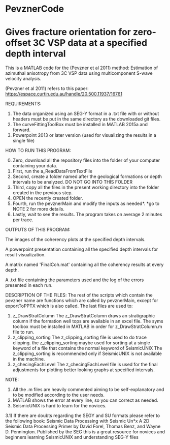 # PevznerCode
# Gives fracture orientation for zero-offset 3C VSP data at a specified depth interval

This is a MATLAB code for the (Pevzner et al 2011) method: Estimation of azimuthal anisotropy from 3C VSP data using multicomponent S-wave velocity analysis.

(Pevzner et al 2011) refers to this paper: https://espace.curtin.edu.au/handle/20.500.11937/16761

REQUIREMENTS:
1) The data organized using an SEG-Y format in a .txt file with or without headers must be put in the same directory as the downloaded git files.
2) The curveFittingToolBox must be installed in MATLAB 2015a and forward.
2) Powerpoint 2013 or later version (used for visualizing the results in a single file)

HOW TO RUN THIS PROGRAM:

0) Zero, download all the repository files into the folder of your computer containing your data.
1) First, run the a_ReadDataFromTextFile
2) Second, create a folder named after the geological formations or depth intervals to be analyzed. DO NOT GO INTO THIS FOLDER
3) Third, copy all the files in the present working directory into the folder created in the previous step.
4) OPEN the recently created folder.
5) Fourth, run the pevznerMain and modify the inputs as needed*. *go to NOTE 2 for more details.
6) Lastly, wait to see the results. The program takes on average 2 minutes per trace. 

OUTPUTS OF THIS PROGRAM:

The images of the coherency plots at the specified depth intervals.

A powerpoint presentation containing all the specified depth intervals for result visualization.

A matrix named 'FinalCoh.mat' containing all the coherency results at every depth.

A .txt file containing the parameters used and the log of the errors presented in each run.

DESCRIPTION OF THE FILES:
The rest of the scripts which contain the pevzner name are functions which are called by pevznerMain, except for exportToPPTX which is also called.
The last files are used to:
1) z_DrawStratColumn
The z_DrawStratColumn draws an stratigraphic column if the formation well tops are available in an excel file.
The syms toolbox must be installed in MATLAB in order for z_DrawStratColumn.m file to run. 
2) z_clipping_sorting
The z_clipping_sorting file is used to do trace clipping.
the z_clipping_sorting maybe used for sorting at a single keyword of a file that contains the normal keyword of SeismicUNIX
The z_clipping_sorting is recommended only if SeismicUNIX is not available in the machine.
3) z_checingEachLevel
The z_checingEachLevel file is used for the final adjustments for plotting better looking graphs at specified intervals.

NOTE:
1) All the .m files are heavily commented aiming to be self-explanatory and to be modified according to the user needs.
2) MATLAB shows the error at every line, so you can correct as needed.
3) SeismicUNIX is hard to learn for the novices.

3.1) If there are doubts regarding the SEGY and SU formats please refer to the following book:
Seismic Data Processing with Seismic Un*x A 2D Seismic Data Processing Primer by David Forel, Thomas Benz, and Wayne D. Pennington.
Published by the SEG this is a great resource for novices and beginners learning SeismicUNIX and understanding SEG-Y files
